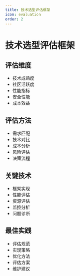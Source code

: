 ```yaml
---
title: 技术选型评估框架
icon: evaluation
order: 2
---
```


# 技术选型评估框架

## 评估维度
- 技术成熟度
- 社区活跃度
- 性能指标
- 安全性能
- 成本效益

## 评估方法
- 需求匹配
- 技术对比
- 成本分析
- 风险评估
- 决策流程

## 关键技术
- 框架实现
- 性能评估
- 资源评估
- 监控分析
- 问题诊断

## 最佳实践
- 评估规范
- 实现策略
- 优化方法
- 评估方案
- 维护建议

